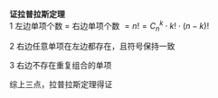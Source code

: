 **证拉普拉斯定理**    
1 左边单项个数 $=$ 右边单项个数 $=n!    
=C_n^k\cdot k!\cdot(n-k)!$     
    
2 右边任意单项在左边都存在，且符号保持一致    
    
3 右边不存在重复组合的单项    
    
综上三点，拉普拉斯定理得证    
